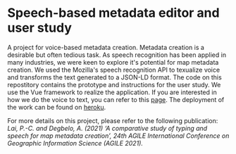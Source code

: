 # Speech-based metadata editor and user study

A project for voice-based metadata creation. Metadata creation is a desirable but often tedious task. As speech recognition has been applied in many industries, we were keen to explore it's potential for map metadata creation. We used the Mozilla's speech recognition API to texualize voice and transforms the text generated to a JSON-LD format. The code on this repostitory contains the prototype and instructions for the user study. We use the Vue framework to realize the application. If you are interested in how we do the voice to text, you can refer to this [page](https://github.com/duckravel/Metadata/blob/main/src/components/mictest.vue). The deployment of the work can be found on [heroku](https://enigmatic-basin-78677.herokuapp.com/). 

For more details on this project, please refer to the following publication: <br/>
_Lai, P.-C. and Degbelo, A. (2021) ‘A comparative study of typing and speech for map metadata creation’, 24th AGILE International Conference on Geographic Information Science (AGILE 2021)._
